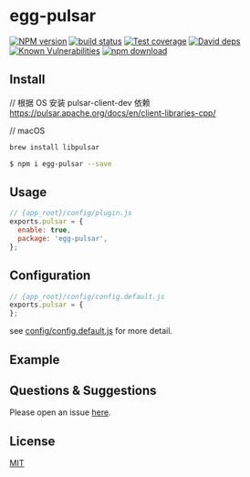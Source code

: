 # egg-pulsar

[![NPM version][npm-image]][npm-url]
[![build status][travis-image]][travis-url]
[![Test coverage][codecov-image]][codecov-url]
[![David deps][david-image]][david-url]
[![Known Vulnerabilities][snyk-image]][snyk-url]
[![npm download][download-image]][download-url]

[npm-image]: https://img.shields.io/npm/v/egg-pulsar.svg?style=flat-square
[npm-url]: https://npmjs.org/package/egg-pulsar
[travis-image]: https://img.shields.io/travis/eggjs/egg-pulsar.svg?style=flat-square
[travis-url]: https://travis-ci.org/eggjs/egg-pulsar
[codecov-image]: https://img.shields.io/codecov/c/github/eggjs/egg-pulsar.svg?style=flat-square
[codecov-url]: https://codecov.io/github/eggjs/egg-pulsar?branch=master
[david-image]: https://img.shields.io/david/eggjs/egg-pulsar.svg?style=flat-square
[david-url]: https://david-dm.org/eggjs/egg-pulsar
[snyk-image]: https://snyk.io/test/npm/egg-pulsar/badge.svg?style=flat-square
[snyk-url]: https://snyk.io/test/npm/egg-pulsar
[download-image]: https://img.shields.io/npm/dm/egg-pulsar.svg?style=flat-square
[download-url]: https://npmjs.org/package/egg-pulsar

<!--
Description here.
-->

## Install

// 根据 OS 安装 pulsar-client-dev 依赖
https://pulsar.apache.org/docs/en/client-libraries-cpp/

// macOS 
```bash
brew install libpulsar
```

```bash
$ npm i egg-pulsar --save
```

## Usage

```js
// {app_root}/config/plugin.js
exports.pulsar = {
  enable: true,
  package: 'egg-pulsar',
};
```

## Configuration

```js
// {app_root}/config/config.default.js
exports.pulsar = {
};
```

see [config/config.default.js](config/config.default.js) for more detail.

## Example

<!-- example here -->

## Questions & Suggestions

Please open an issue [here](https://github.com/eggjs/egg/issues).

## License

[MIT](LICENSE)

